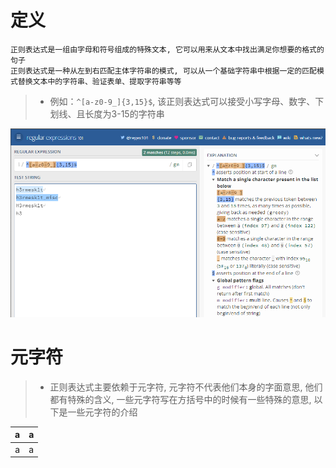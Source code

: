 # 定义
```
正则表达式是一组由字母和符号组成的特殊文本, 它可以用来从文本中找出满足你想要的格式的句子
正则表达式是一种从左到右匹配主体字符串的模式, 可以从一个基础字符串中根据一定的匹配模式替换文本中的字符串、验证表单、提取字符串等等
```
> - 例如：`^[a-z0-9_]{3,15}$`, 该正则表达式可以接受小写字母、数字、下划线、且长度为3-15的字符串

<img src="./images/1.png" alt="">

# 元字符
> - 正则表达式主要依赖于元字符, 元字符不代表他们本身的字面意思, 他们都有特殊的含义, 一些元字符写在方括号中的时候有一些特殊的意思, 以下是一些元字符的介绍

|a|a|
|:----:|:----:|
|a|a|
